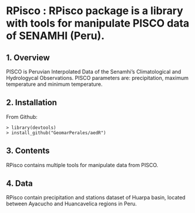 # RPisco : RPisco package is a library with tools for manipulate PISCO data of SENAMHI (Peru).

## 1. Overview

PISCO is Peruvian Interpolated Data of the Senamhi’s Climatological and Hydrologycal Observations. PISCO parameters are: precipitation, maximum temperature and minimum temperature.

## 2. Installation

From Github:
```	
> library(devtools)
> install_github("GeomarPerales/aedR")		
```

## 3. Contents

RPisco contains multiple tools for manipulate data from PISCO.

## 4. Data

RPisco contain precipitation and stations dataset of Huarpa basin, located between Ayacucho and Huancavelica regions in Peru.
